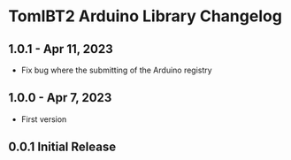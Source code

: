 # TomIBT2 Arduino Library Changelog

## 1.0.1 - Apr 11, 2023

- Fix bug where the submitting of the Arduino registry

## 1.0.0 - Apr 7, 2023

- First version

## 0.0.1 Initial Release